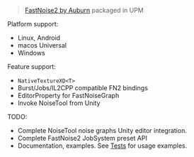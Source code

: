 > [FastNoise2 by Auburn](https://github.com/Auburn/FastNoise2) packaged in UPM

Platform support:

* Linux, Android
* macos Universal
* Windows

Feature support:

* `NativeTextureXD<T>`
* Burst/Jobs/IL2CPP compatible FN2 bindings
* EditorProperty for FastNoiseGraph
* Invoke NoiseTool from Unity

TODO:

* Complete NoiseTool noise graphs Unity editor integration.
* Complete FastNoise2 JobSystem preset API
* Documentation, examples. See [Tests](./Tests) for usage examples.
